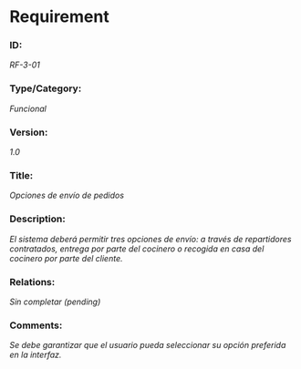 # Requirement

### ID: 
_RF-3-01_

### Type/Category: 
_Funcional_

### Version: 
_1.0_

### Title: 
_Opciones de envío de pedidos_

### Description: 
_El sistema deberá permitir tres opciones de envío: a través de repartidores contratados, entrega por parte del cocinero o recogida en casa del cocinero por parte del cliente._

### Relations: 
_Sin completar (pending)_

### Comments: 
_Se debe garantizar que el usuario pueda seleccionar su opción preferida en la interfaz._
